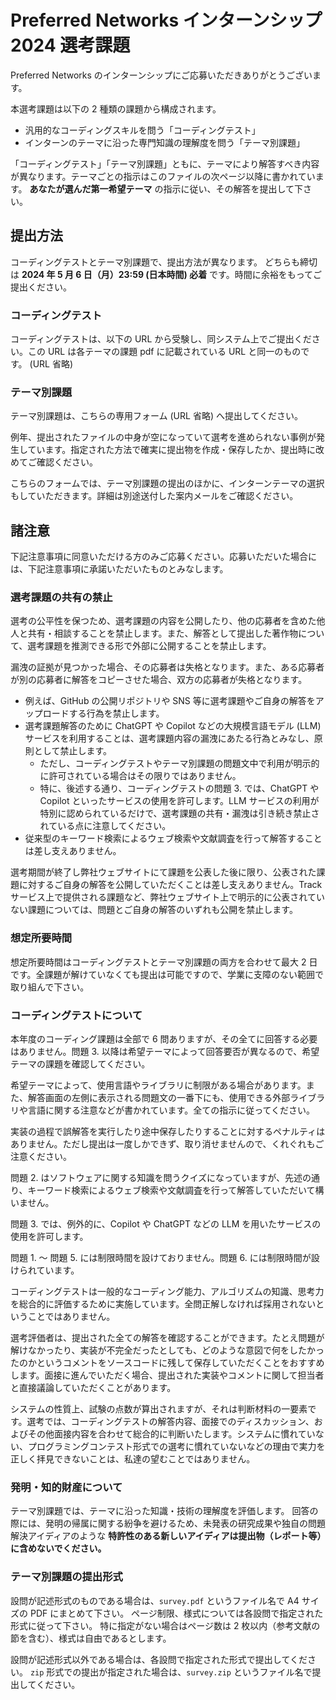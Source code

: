 # Preferred Networks インターンシップ 2024 選考課題

Preferred Networks のインターンシップにご応募いただきありがとうございます。

本選考課題は以下の 2 種類の課題から構成されます。

- 汎用的なコーディングスキルを問う「コーディングテスト」
- インターンのテーマに沿った専門知識の理解度を問う「テーマ別課題」

「コーディングテスト」「テーマ別課題」ともに、テーマにより解答すべき内容が異なります。テーマごとの指示はこのファイルの次ページ以降に書かれています。 **あなたが選んだ第一希望テーマ** の指示に従い、その解答を提出して下さい。

## 提出方法

コーディングテストとテーマ別課題で、提出方法が異なります。
どちらも締切は **2024 年 5 月 6 日（月）23:59 (日本時間) 必着** です。時間に余裕をもってご提出ください。

### コーディングテスト

コーディングテストは、以下の URL から受験し、同システム上でご提出ください。この URL は各テーマの課題 pdf に記載されている URL と同一のものです。
(URL 省略)

### テーマ別課題

テーマ別課題は、こちらの専用フォーム (URL 省略) へ提出してください。

例年、提出されたファイルの中身が空になっていて選考を進められない事例が発生しています。指定された方法で確実に提出物を作成・保存したか、提出時に改めてご確認ください。

こちらのフォームでは、テーマ別課題の提出のほかに、インターンテーマの選択もしていただきます。詳細は別途送付した案内メールをご確認ください。

## 諸注意

下記注意事項に同意いただける方のみご応募ください。応募いただいた場合には、下記注意事項に承諾いただいたものとみなします。

### 選考課題の共有の禁止

選考の公平性を保つため、選考課題の内容を公開したり、他の応募者を含めた他人と共有・相談することを禁止します。また、解答として提出した著作物について、選考課題を推測できる形で外部に公開することを禁止します。

漏洩の証拠が見つかった場合、その応募者は失格となります。また、ある応募者が別の応募者に解答をコピーさせた場合、双方の応募者が失格となります。

- 例えば、GitHub の公開リポジトリや SNS 等に選考課題やご自身の解答をアップロードする行為を禁止します。
- 選考課題解答のために ChatGPT や Copilot などの大規模言語モデル (LLM) サービスを利用することは、選考課題内容の漏洩にあたる行為とみなし、原則として禁止します。
  - ただし、コーディングテストやテーマ別課題の問題文中で利用が明示的に許可されている場合はその限りではありません。
  - 特に、後述する通り、コーディングテストの問題 3. では、ChatGPT や Copilot といったサービスの使用を許可します。LLM サービスの利用が特別に認められているだけで、選考課題の共有・漏洩は引き続き禁止されている点に注意してください。
- 従来型のキーワード検索によるウェブ検索や文献調査を行って解答することは差し支えありません。

選考期間が終了し弊社ウェブサイトにて課題を公表した後に限り、公表された課題に対するご自身の解答を公開していただくことは差し支えありません。Track サービス上で提供される課題など、弊社ウェブサイト上で明示的に公表されていない課題については、問題とご自身の解答のいずれも公開を禁止します。

### 想定所要時間

想定所要時間はコーディングテストとテーマ別課題の両方を合わせて最大 2 日です。全課題が解けていなくても提出は可能ですので、学業に支障のない範囲で取り組んで下さい。

### コーディングテストについて

本年度のコーディング課題は全部で 6 問ありますが、その全てに回答する必要はありません。問題 3. 以降は希望テーマによって回答要否が異なるので、希望テーマの課題を確認してください。

希望テーマによって、使用言語やライブラリに制限がある場合があります。また、解答画面の左側に表示される問題文の一番下にも、使用できる外部ライブラリや言語に関する注意などが書かれています。全ての指示に従ってください。

実装の過程で誤解答を実行したり途中保存したりすることに対するペナルティはありません。ただし提出は一度しかできず、取り消せませんので、くれぐれもご注意ください。

問題 2. はソフトウェアに関する知識を問うクイズになっていますが、先述の通り、キーワード検索によるウェブ検索や文献調査を行って解答していただいて構いません。

問題 3. では、例外的に、Copilot や ChatGPT などの LLM を用いたサービスの使用を許可します。

問題 1. 〜 問題 5. には制限時間を設けておりません。問題 6. には制限時間が設けられています。

コーディングテストは一般的なコーディング能力、アルゴリズムの知識、思考力を総合的に評価するために実施しています。全問正解しなければ採用されないということではありません。

選考評価者は、提出された全ての解答を確認することができます。たとえ問題が解けなかったり、実装が不完全だったとしても、どのような意図で何をしたかったのかというコメントをソースコードに残して保存していただくことをおすすめします。面接に進んでいただく場合、提出された実装やコメントに関して担当者と直接議論していただくことがあります。

システムの性質上、試験の点数が算出されますが、それは判断材料の一要素です。選考では、コーディングテストの解答内容、面接でのディスカッション、およびその他面接内容を合わせて総合的に判断いたします。システムに慣れていない、プログラミングコンテスト形式での選考に慣れていないなどの理由で実力を正しく拝見できないことは、私達の望むことではありません。

### 発明・知的財産について

テーマ別課題では、テーマに沿った知識・技術の理解度を評価します。
回答の際には、発明の帰属に関する紛争を避けるため、未発表の研究成果や独自の問題解決アイディアのような **特許性のある新しいアイディアは提出物（レポート等）に含めないでください。**

### テーマ別課題の提出形式

設問が記述形式のものである場合は、`survey.pdf` というファイル名で A4 サイズの PDF にまとめて下さい。
ページ制限、様式については各設問で指定された形式に従って下さい。
特に指定がない場合はページ数は 2 枚以内（参考文献の節を含む）、様式は自由であるとします。

設問が記述形式以外である場合は、各設問で指定された形式で提出してください。
`zip` 形式での提出が指定された場合は、`survey.zip` というファイル名で提出してください。
